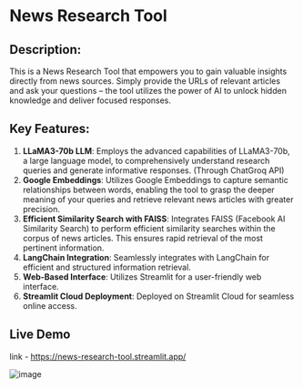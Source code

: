 # News Research Tool 

## Description: 

This is a News Research Tool that empowers you to gain valuable insights directly from news sources. Simply provide the URLs of relevant articles and ask your questions – the tool utilizes the power of AI to unlock hidden knowledge and deliver focused responses.

## Key Features:

1. **LLaMA3-70b LLM**: Employs the advanced capabilities of LLaMA3-70b, a large language model, to comprehensively understand research queries and generate informative responses. (Through ChatGroq 
   API)
2. **Google Embeddings**: Utilizes Google Embeddings to capture semantic relationships between words, enabling the tool to grasp the deeper meaning of your queries and retrieve relevant news 
   articles with greater precision.
3. **Efficient Similarity Search with FAISS**: Integrates FAISS (Facebook AI Similarity Search) to perform efficient similarity searches within the corpus of news articles. This ensures rapid 
   retrieval of the most pertinent information.
4. **LangChain Integration**: Seamlessly integrates with LangChain for efficient and structured information retrieval.
5. **Web-Based Interface**: Utilizes Streamlit for a user-friendly web interface.
6. **Streamlit Cloud Deployment**: Deployed on Streamlit Cloud for seamless online access.

## Live Demo

link - https://news-research-tool.streamlit.app/

![image](https://github.com/Pallavi-S-02/News-Research-Tool/assets/83487183/2b22970d-f890-4d16-9a18-e931bc1f6d74)

